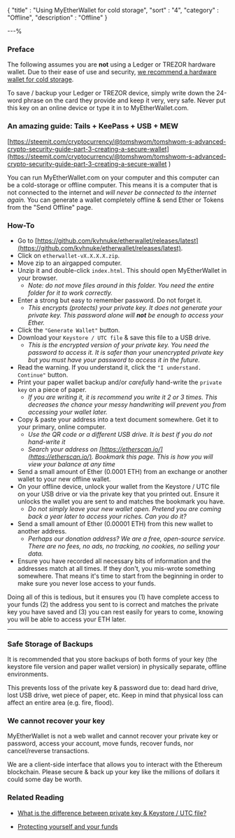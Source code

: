 {
"title"       : "Using MyEtherWallet for cold storage",
"sort"        : "4",
"category"    : "Offline",
"description" : "Offline"
}

---%


### Preface

The following assumes you are **not** using a Ledger or TREZOR hardware wallet. Due to their ease of use and security, [we recommend a hardware wallet for cold storage](https://myetherwallet.github.io/knowledge-base/hardware-wallet-recommends).

To save / backup your Ledger or TREZOR device, simply write down the 24-word phrase on the card they provide and keep it very, very safe. Never put this key on an online device or type it in to MyEtherWallet.com.


### An amazing guide: Tails + KeePass + USB + MEW

[https://steemit.com/cryptocurrency/@tomshwom/tomshwom-s-advanced-crypto-security-guide-part-3-creating-a-secure-wallet](https://steemit.com/cryptocurrency/@tomshwom/tomshwom-s-advanced-crypto-security-guide-part-3-creating-a-secure-wallet
)


You can run MyEtherWallet.com on your computer and this computer can be a cold-storage or offline computer. This means it is a computer that is not connected to the internet and _will never be connected to the internet again._ You can generate a wallet completely offline & send Ether or Tokens from the "Send Offline" page.

### How-To

* Go to [https://github.com/kvhnuke/etherwallet/releases/latest](https://github.com/kvhnuke/etherwallet/releases/latest).
* Click on `etherwallet-vX.X.X.X.zip`.
* Move zip to an airgapped computer.
* Unzip it and double-click `index.html`. This should open MyEtherWallet in your browser.
    * _Note: do not move files around in this folder. You need the entire folder for it to work correctly._
* Enter a strong but easy to remember password. Do not forget it.
    * _This encrypts (protects) your private key. It does not generate your private key. This password alone will **not** be enough to access your Ether._
* Click the `"Generate Wallet"` button.
* Download your `Keystore / UTC file` & save this file to a USB drive.
    * _This is the encrypted version of your private key. You need the password to access it. It is safer than your unencrypted private key but you must have your password to access it in the future._
* Read the warning. If you understand it, click the `"I understand. Continue"` button.
* Print your paper wallet backup and/or _carefully_ hand-write the `private key` on a piece of paper.
    * _If you are writing it, it is recommend you write it 2 or 3 times. This decreases the chance your messy handwriting will prevent you from accessing your wallet later._
* Copy & paste your address into a text document somewhere. Get it to your primary, online computer.
    * _Use the QR code or a different USB drive. It is best if you do not hand-write it_
    * _Search your address on [https://etherscan.io/](https://etherscan.io/). Bookmark this page. This is how you will view your balance at any time_
* Send a small amount of Ether (0.0001 ETH) from an exchange or another wallet to your new offline wallet.
* On your offline device, unlock your wallet from the Keystore / UTC file on your USB drive or via the private key that you printed out.  Ensure it unlocks the wallet you are sent to and matches the bookmark you have.
    * _Do not simply leave your new wallet open. Pretend you are coming back a year later to access your riches. Can you do it?_
* Send a small amount of Ether (0.00001 ETH) from this new wallet to another address.
    * _Perhaps our donation address? We are a free, open-source service. There are no fees, no ads, no tracking, no cookies, no selling your data._
* Ensure you have recorded all necessary bits of information and the addresses match at all times. If they don't, you mis-wrote something somewhere. That means it's time to start from the beginning in order to make sure you never lose access to your funds.

Doing all of this is tedious, but it ensures you (1) have complete access to your funds (2) the address you sent to is correct and matches the private key you have saved and (3) you can rest easily for years to come, knowing you will be able to access your ETH later.

---

### Safe Storage of Backups

It is recommended that you store backups of both forms of your key (the keystore file version and paper wallet version) in physically separate, offline environments.

This prevents loss of the private key & password due to: dead hard drive, lost USB drive, wet piece of paper, etc. Keep in mind that physical loss can affect an entire area (e.g. fire, flood).


### We cannot recover your key

MyEtherWallet is not a web wallet and cannot recover your private key or password, access your account, move funds, recover funds, nor cancel/reverse transactions.

We are a client-side interface that allows you to interact with the Ethereum blockchain. Please secure & back up your key like the millions of dollars it could some day be worth.


### Related Reading

* [What is the difference between private key & Keystore / UTC file?](https://myetherwallet.github.io/knowledge-base/what-are-the-different-formats-of-a-private-key)

* [Protecting yourself and your funds](https://myetherwallet.github.io/knowledge-base/protecting-yourself-and-your-funds)

